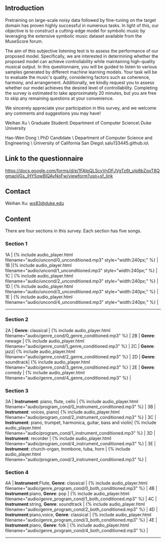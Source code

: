 
## Introduction
Pretraining on large-scale noisy data followed by fine-tuning on the target domain has proven highly successful in numerous tasks. In light of this, our objective is to construct a cutting-edge model for symbolic music by leveraging the extensive symbolic music dataset available from the MuseScore forum.

The aim of this subjective listening test is to assess the performance of our proposed model. Specifically, we are interested in determining whether the proposed model can achieve controllability while maintaining high-quality musical output. In this questionnaire, you will be guided to listen to various samples generated by different machine learning models. Your task will be to evaluate the music's quality, considering factors such as coherence, harmony, and arrangement. Additionally, we kindly request you to assess whether our model achieves the desired level of controllability. Completing the survey is estimated to take approximately 20 minutes, but you are free to skip any remaining questions at your convenience.

We sincerely appreciate your participation in this survey, and we welcome any comments and suggestions you may have!

Weihan Xu \\
Graduate Student\\
Department of Computer Science\\
Duke University

Hao-Wen Dong \\
PhD Candidate \\
Department of Computer Science and Engineering \\
University of California San Diego\\
salu133445.github.io\\

## Link to the questionnaire
<https://docs.google.com/forms/d/e/1FAIpQLScyVnDFJVgTz6t_vIp8bZqxT8QgmaoVGs_iHY5owBlQAvNoFw/viewform?usp=sf_link>

## Contact
Weihan Xu: wx83@duke.edu
## Content

There are four sections in this survey. Each section has five songs.



### Section 1 

<div class="table-wrapper" markdown="block">
1A | {% include audio_player.html filename="audio/uncond/0_unconditioned.mp3" style="width:240px;" %} | 
1B |{% include audio_player.html filename="audio/uncond/1_unconditioned.mp3" style="width:240px;" %} | 
1C | {% include audio_player.html filename="audio/uncond/2_unconditioned.mp3" style="width:240px;" %} | 
1D | {% include audio_player.html filename="audio/uncond/3_unconditioned.mp3" style="width:240px;" %} | 
1E | {% include audio_player.html filename="audio/uncond/4_unconditioned.mp3" style="width:240px;" %} |

</div>

---

### Section 2

<div class="table-wrapper" markdown="block">

2A | __Genre__: classical | {% include audio_player.html filename="audio/genre_cond/0_genre_conditioned.mp3" %} |
2B | __Genre__: newage | {% include audio_player.html filename="audio/genre_cond/1_genre_conditioned.mp3" %} |
2C | __Genre__: jazz| {% include audio_player.html filename="audio/genre_cond/2_genre_conditioned.mp3" %} |
2D | __Genre__: soundtrack| {% include audio_player.html filename="audio/genre_cond/3_genre_conditioned.mp3" %} |
2E | __Genre__: comedy | {% include audio_player.html filename="audio/genre_cond/4_genre_conditioned.mp3" %} |



</div>

### Section 3



<div class="table-wrapper" markdown="block">

3A | __Instrument__: piano, flute, cello | {% include audio_player.html filename="audio/program_cond/0_instrument_conditioned.mp3" %} |
3B | __Instrument__:  voices, piano| {% include audio_player.html filename="audio/program_cond/2_instrument_conditioned.mp3" %} |
3C | __Instrument__: piano, trumpet, harmonica, guitar, bass and violin| {% include audio_player.html filename="audio/program_cond/1_instrument_conditioned.mp3" %} |
3D | __Instrument__: recorder | {% include audio_player.html filename="audio/program_cond/4_instrument_conditioned.mp3" %} |
3E | __Instrument__: church-organ, trombone, tuba, horn | {% include audio_player.html filename="audio/program_cond/3_instrument_conditioned.mp3" %} |

</div>

### Section 4


<div class="table-wrapper" markdown="block">

4A | __Instrument__:Flute, __Genre__: classical | {% include audio_player.html filename="audio/genre_program_cond/0_both_conditioned.mp3" %} |
4B | __Instrument__:piano, __Genre__: pop | {% include audio_player.html filename="audio/genre_program_cond/1_both_conditioned.mp3" %} |
4C | __Instrument__:string, __Genre__: soundtrack | {% include audio_player.html filename="audio/genre_program_cond/2_both_conditioned.mp3" %} |
4D | __Instrument__:piano,voice, __Genre__: classical | {% include audio_player.html filename="audio/genre_program_cond/3_both_conditioned.mp3" %} |
4E | __Instrument__:piano, __Genre__: folk | {% include audio_player.html filename="audio/genre_program_cond/4_both_conditioned.mp3" %} |

</div>

---

